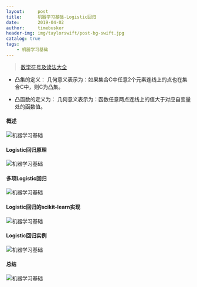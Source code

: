 ```yaml
---
layout:     post
title:      机器学习基础-Logistic回归
date:       2019-04-02
author:     timebusker
header-img: img/taylorswift/post-bg-swift.jpg
catalog: true
tags:
    - 机器学习基础
---
```


> [数学符号及读法大全](https://blog.csdn.net/qq_37212752/article/details/83956265)

- 凸集的定义：
几何意义表示为：如果集合C中任意2个元素连线上的点也在集合C中，则C为凸集。

- 凸函数的定义为：
几何意义表示为：函数任意两点连线上的值大于对应自变量处的函数值。


#### 概述

![机器学习基础](/img/algorithm/07/1.png)

#### Logistic回归原理

![机器学习基础](/img/algorithm/07/2.png)

#### 多项Logistic回归

![机器学习基础](/img/algorithm/07/3.png)

#### Logistic回归的scikit-learn实现

![机器学习基础](/img/algorithm/07/4.png)

#### Logistic回归实例

![机器学习基础](/img/algorithm/07/5.png)


#### 总结

![机器学习基础](/img/algorithm/07/6.png)

